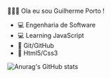 👨🏾‍💻 Ola eu sou Guilherme Porto !

  - 💻 Engenharia de Software
  - 💻 Learning JavaScript
  - 📄 Git/GitHub
  - 📄 Html5/Css3




![Anurag's GitHub stats](https://github-readme-stats.vercel.app/api?username=drportox&show_icons=true&theme=radical)
